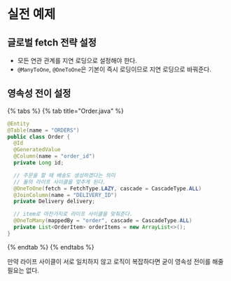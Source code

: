 # 실전 예제
## 글로벌 fetch 전략 설정

- 모든 연관 관계를 지연 로딩으로 설정해야 한다.
- `@ManyToOne`, `@OneToOne`은 기본이 즉시 로딩이므로 지연 로딩으로 바꿔준다.

## 영속성 전이 설정

{% tabs %} {% tab title="Order.java" %}

```java
@Entity
@Table(name = "ORDERS")
public class Order {
  @Id
  @GeneratedValue
  @Column(name = "order_id")
  private Long id;

  // 주문을 할 때 배송도 생성하겠다는 의미
  // 둘의 라이프 사이클을 맞추게 된다.
  @OneToOne(fetch = FetchType.LAZY, cascade = CascadeType.ALL)
  @JoinColumn(name = "DELIVERY_ID")
  private Delivery delivery;

  // item로 마찬가지로 라이프 사이클을 맞춰준다.
  @OneToMany(mappedBy = "order", cascade = CascadeType.ALL)
  private List<OrderItem> orderItems = new ArrayList<>();
}

```

{% endtab %} {% endtabs %}

만약 라이프 사이클이 서로 일치하지 않고 로직이 복잡하다면 굳이 영속성 전이를 해줄 필요는 없다.